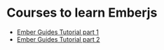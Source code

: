 # Courses to learn Emberjs

- [Ember Guides Tutorial part 1](https://guides.emberjs.com/release/tutorial/part-1/)
- [Ember Guides Tutorial part 2](https://guides.emberjs.com/release/tutorial/part-2/)
